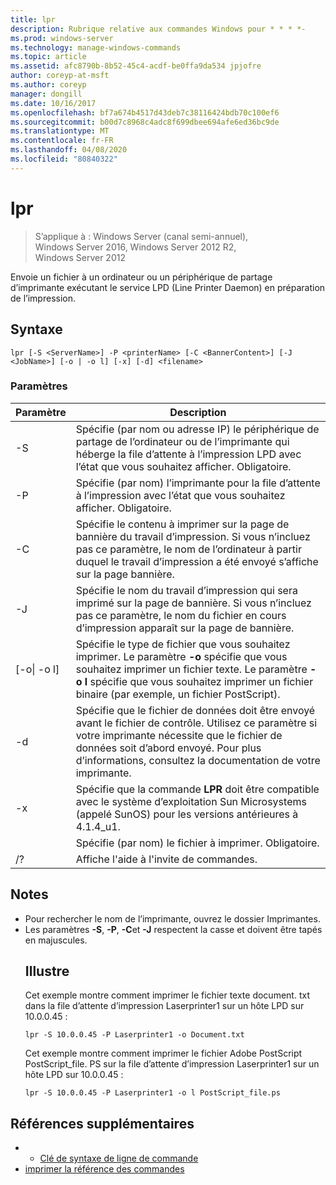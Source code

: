 ```yaml
---
title: lpr
description: Rubrique relative aux commandes Windows pour * * * *-
ms.prod: windows-server
ms.technology: manage-windows-commands
ms.topic: article
ms.assetid: afc8790b-8b52-45c4-acdf-be0ffa9da534 jpjofre
author: coreyp-at-msft
ms.author: coreyp
manager: dongill
ms.date: 10/16/2017
ms.openlocfilehash: bf7a674b4517d43deb7c38116424bdb70c100ef6
ms.sourcegitcommit: b00d7c8968c4adc8f699dbee694afe6ed36bc9de
ms.translationtype: MT
ms.contentlocale: fr-FR
ms.lasthandoff: 04/08/2020
ms.locfileid: "80840322"
---
```

# <a name="lpr"></a>lpr

>S’applique à : Windows Server (canal semi-annuel), Windows Server 2016, Windows Server 2012 R2, Windows Server 2012

Envoie un fichier à un ordinateur ou un périphérique de partage d’imprimante exécutant le service LPD (Line Printer Daemon) en préparation de l’impression.  

## <a name="syntax"></a>Syntaxe  
```  
lpr [-S <ServerName>] -P <printerName> [-C <BannerContent>] [-J <JobName>] [-o | -o l] [-x] [-d] <filename>  
```  
### <a name="parameters"></a>Paramètres  

|     Paramètre      |                                                                                                           Description                                                                                                           |
|--------------------|---------------------------------------------------------------------------------------------------------------------------------------------------------------------------------------------------------------------------------|
|  -S <ServerName>   |                                    Spécifie (par nom ou adresse IP) le périphérique de partage de l’ordinateur ou de l’imprimante qui héberge la file d’attente à l’impression LPD avec l’état que vous souhaitez afficher. Obligatoire.                                    |
|  -P <printerName>  |                                                              Spécifie (par nom) l’imprimante pour la file d’attente à l’impression avec l’état que vous souhaitez afficher. Obligatoire.                                                              |
| -C <BannerContent> |                Spécifie le contenu à imprimer sur la page de bannière du travail d’impression. Si vous n’incluez pas ce paramètre, le nom de l’ordinateur à partir duquel le travail d’impression a été envoyé s’affiche sur la page bannière.                 |
|    -J <JobName>    |                           Spécifie le nom du travail d’impression qui sera imprimé sur la page de bannière. Si vous n’incluez pas ce paramètre, le nom du fichier en cours d’impression apparaît sur la page de bannière.                            |
| [-o&#124; -o l]  | Spécifie le type de fichier que vous souhaitez imprimer. Le paramètre **-o** spécifie que vous souhaitez imprimer un fichier texte. Le paramètre **-o l** spécifie que vous souhaitez imprimer un fichier binaire (par exemple, un fichier PostScript). |
|         -d         |              Spécifie que le fichier de données doit être envoyé avant le fichier de contrôle. Utilisez ce paramètre si votre imprimante nécessite que le fichier de données soit d’abord envoyé. Pour plus d’informations, consultez la documentation de votre imprimante.               |
|         -x         |                               Spécifie que la commande **LPR** doit être compatible avec le système d’exploitation Sun Microsystems (appelé SunOS) pour les versions antérieures à 4.1.4_u1.                                |
|     <FileName>     |                                                                                      Spécifie (par nom) le fichier à imprimer. Obligatoire.                                                                                      |
|         /?         |                                                                                              Affiche l'aide à l'invite de commandes.                                                                                               |

## <a name="remarks"></a>Notes  
- Pour rechercher le nom de l’imprimante, ouvrez le dossier Imprimantes.  
- Les paramètres **-S**, **-P**, **-C**et **-J** respectent la casse et doivent être tapés en majuscules.  
  ## <a name="examples"></a><a name=BKMK_examples></a>Illustre  
  Cet exemple montre comment imprimer le fichier texte document. txt dans la file d’attente d’impression Laserprinter1 sur un hôte LPD sur 10.0.0.45 :  
  ```  
  lpr -S 10.0.0.45 -P Laserprinter1 -o Document.txt  
  ```  
  Cet exemple montre comment imprimer le fichier Adobe PostScript PostScript_file. PS sur la file d’attente d’impression Laserprinter1 sur un hôte LPD sur 10.0.0.45 :  
  ```  
  lpr -S 10.0.0.45 -P Laserprinter1 -o l PostScript_file.ps  
  ```  

## <a name="additional-references"></a>Références supplémentaires  
-   - [Clé de syntaxe de ligne de commande](command-line-syntax-key.md)  
-   [imprimer la référence des commandes](print-command-reference.md)  

